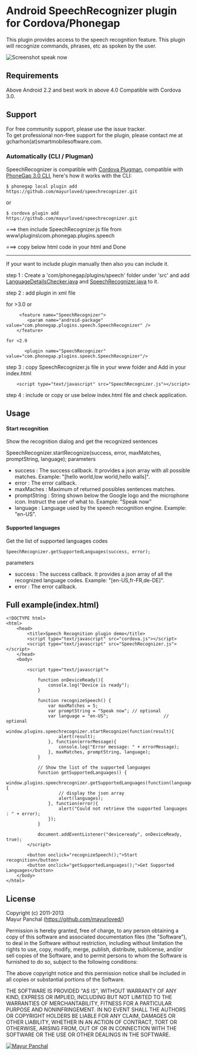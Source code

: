 Android SpeechRecognizer plugin for Cordova/Phonegap
===================================
This plugin provides access to the speech recognition feature. This plugin will recognize commands, phrases, etc as spoken by the user.

![Screenshot speak now](/screenshots/speaknow.png "Speak now")

Requirements
-------------
Above Android 2.2 and best work in above 4.0
Compatible with Cordova 3.0.

Support
---------------------
For free community support, please use the issue tracker.  
To get professional non-free support for the plugin, please contact me at gcharhon(at)smartmobilesoftware.com.



### Automatically (CLI / Plugman)
SpeechRecognizer is compatible with [Cordova Plugman](https://github.com/apache/cordova-plugman), compatible with [PhoneGap 3.0 CLI](http://docs.phonegap.com/en/3.0.0/guide_cli_index.md.html#The%20Command-line%20Interface_add_features), here's how it works with the CLI:

```
$ phonegap local plugin add https://github.com/mayurloved/speechrecognizer.git
```
or
```
$ cordova plugin add https://github.com/mayurloved/speechrecognizer.git
```

===> then include SpeechRecognizer.js file from www\plugins\com.phonegap.plugins.speech

===> copy below html code in your html and Done


----------------------------------------------- 
If your want to include plugin manually then also you can include it.

step 1 : Create a 'com/phonegap/plugins/speech' folder under 'src' and add [LanguageDetailsChecker.java](LanguageDetailsChecker.java) and [SpeechRecognizer.java](SpeechRecognizer.java) to it.

step 2 : add plugin in xml file

for >3.0 or
```	
	 <feature name="SpeechRecognizer">
        <param name="android-package" value="com.phonegap.plugins.speech.SpeechRecognizer" />
    </feature>
```
	for <2.9 
	
```
	   <plugin name="SpeechRecognizer" value="com.phonegap.plugins.speech.SpeechRecognizer"/>
```

step 3 : copy SpeechRecognizer.js file in your www folder and Add in your index.html 
```
	<script type="text/javascript" src="SpeechRecognizer.js"></script>
```
step 4 : include or copy or use below index.html file and check application.


Usage
-------

#### Start recognition
Show the recognition dialog and get the recognized sentences

SpeechRecognizer.startRecognize(success, error, maxMatches, promptString, language);
parameters

* success : The success callback. It provides a json array with all possible matches. Example: "[hello world,low world,hello walls]".
* error : The error callback.
* maxMaches : Maximum of returned possibles sentences matches.
* promptString : String shown below the Google logo and the microphone icon. Instruct the user of what to. Example: "Speak now"
* language : Language used by the speech recognition engine. Example: "en-US".

#### Supported languages
Get the list of supported languages codes

    SpeechRecognizer.getSupportedLanguages(success, error);
parameters
* success : The success callback. It provides a json array of all the recognized language codes. Example: "[en-US,fr-FR,de-DE]".
* error : The error callback.

Full example(index.html)
----------------
```
<!DOCTYPE html>
<html>
    <head>
        <title>Speech Recognition plugin demo</title>
        <script type="text/javascript" src="cordova.js"></script>
        <script type="text/javascript" src="SpeechRecognizer.js"></script>
    </head>
    <body>

        <script type="text/javascript">

            function onDeviceReady(){
                console.log("Device is ready");
            }

            function recognizeSpeech() {
                var maxMatches = 5;
                var promptString = "Speak now";	// optional
                var language = "en-US";						// optional
                window.plugins.speechrecognizer.startRecognize(function(result){
                    alert(result);
                }, function(errorMessage){
                    console.log("Error message: " + errorMessage);
                }, maxMatches, promptString, language);
            }

            // Show the list of the supported languages
            function getSupportedLanguages() {
                window.plugins.speechrecognizer.getSupportedLanguages(function(languages){
                    // display the json array
                    alert(languages);
                }, function(error){
                    alert("Could not retrieve the supported languages : " + error);
                });
            }

            document.addEventListener("deviceready", onDeviceReady, true);
        </script>

        <button onclick="recognizeSpeech();">Start recognition</button>
        <button onclick="getSupportedLanguages();">Get Supported Languages</button>
    </body>
</html>
```

License
----------------

Copyright (c) 2011-2013  
Mayur Panchal (https://github.com/mayurloved/)  

Permission is hereby granted, free of charge, to any person obtaining a copy of this software and associated documentation files (the "Software"), to deal in the Software without restriction, including without limitation the rights to use, copy, modify, merge, publish, distribute, sublicense, and/or sell copies of the Software, and to permit persons to whom the Software is furnished to do so, subject to the following conditions:

The above copyright notice and this permission notice shall be included in all copies or substantial portions of the Software.

THE SOFTWARE IS PROVIDED "AS IS", WITHOUT WARRANTY OF ANY KIND, EXPRESS OR IMPLIED, INCLUDING BUT NOT LIMITED TO THE WARRANTIES OF MERCHANTABILITY, FITNESS FOR A PARTICULAR PURPOSE AND NONINFRINGEMENT. IN NO EVENT SHALL THE AUTHORS OR COPYRIGHT HOLDERS BE LIABLE FOR ANY CLAIM, DAMAGES OR OTHER LIABILITY, WHETHER IN AN ACTION OF CONTRACT, TORT OR OTHERWISE, ARISING FROM, OUT OF OR IN CONNECTION WITH THE SOFTWARE OR THE USE OR OTHER DEALINGS IN THE SOFTWARE.

[![Mayur Panchal](http://excellentwebworld.com/wp-content/uploads/2013/07/logo.png)](http://www.excellentwebworld.com/ "Blogging")